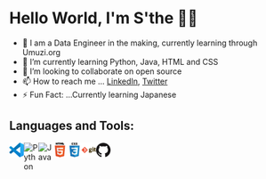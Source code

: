 # Hello World, I'm S'the 👋🏾

- 🔭 I am a Data Engineer in the making, currently learning through Umuzi.org
- 🌱 I’m currently learning Python, Java, HTML and CSS
- 💞️ I’m looking to collaborate on open source
- 📫 How to reach me ... [LinkedIn](https://www.linkedin.com/in/sithembisomdhluli/ 'LinkedIn'), [Twitter](https://twitter.com/shotrightdriver 'Twitter')
- ⚡ Fun Fact: ...Currently learning Japanese

## Languages and Tools:
<img align="left" alt="Visual Studio Code" width="26px" src="https://raw.githubusercontent.com/github/explore/80688e429a7d4ef2fca1e82350fe8e3517d3494d/topics/visual-studio-code/visual-studio-code.png" />
<img align="left" alt="Python" width="26px" src="https://www.freepngimg.com/download/android/72537-icons-python-programming-computer-social-tutorial.png" />
<img align="left" alt="Java" width="26px" src="https://www.minecraftkrant.nl/media/166/java-logo.png" />
<img align="left" alt="HTML5" width="26px" src="https://raw.githubusercontent.com/github/explore/80688e429a7d4ef2fca1e82350fe8e3517d3494d/topics/html/html.png" />
<img align="left" alt="CSS3" width="26px" src="https://raw.githubusercontent.com/github/explore/80688e429a7d4ef2fca1e82350fe8e3517d3494d/topics/css/css.png" />
<img align="left" alt="Git" width="26px" src="https://raw.githubusercontent.com/github/explore/80688e429a7d4ef2fca1e82350fe8e3517d3494d/topics/git/git.png" />
<img align="left" alt="GitHub" width="26px" src="https://raw.githubusercontent.com/github/explore/78df643247d429f6cc873026c0622819ad797942/topics/github/github.png" />
